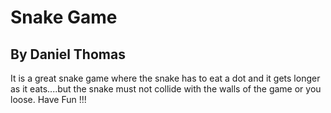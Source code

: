 # Snake Game
## By Daniel Thomas
It is a great snake game where the snake has to eat a dot and 
it gets longer as it eats....but the snake must not collide 
with the walls of the game or you loose. Have Fun !!!
